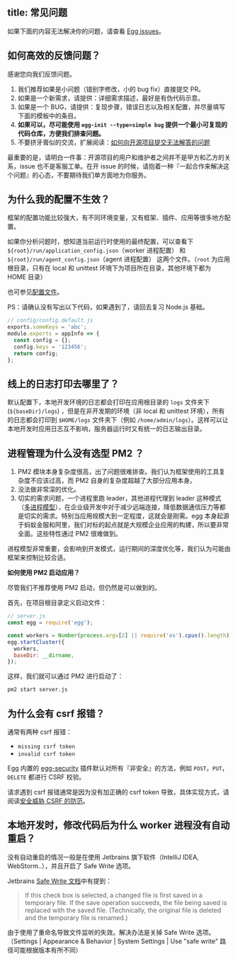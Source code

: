 title: 常见问题
---

如果下面的内容无法解决你的问题，请查看 [Egg issues](https://github.com/eggjs/egg/issues)。

## 如何高效的反馈问题？

感谢您向我们反馈问题。

1. 我们推荐如果是小问题（错别字修改，小的 bug fix）直接提交 PR。
2. 如果是一个新需求，请提供：详细需求描述，最好是有伪代码示意。
3. 如果是一个 BUG，请提供：复现步骤，错误日志以及相关配置，并尽量填写下面的模板中的条目。
4. **如果可以，尽可能使用 `egg-init --type=simple bug` 提供一个最小可复现的代码仓库，方便我们排查问题。**
5. 不要挤牙膏似的交流，扩展阅读：[如何向开源项目提交无法解答的问题](https://zhuanlan.zhihu.com/p/25795393)

最重要的是，请明白一件事：开源项目的用户和维护者之间并不是甲方和乙方的关系，issue 也不是客服工单。在开 issue 的时候，请抱着一种『一起合作来解决这个问题』的心态，不要期待我们单方面地为你服务。

## 为什么我的配置不生效？

框架的配置功能比较强大，有不同环境变量，又有框架、插件、应用等很多地方配置。

如果你分析问题时，想知道当前运行时使用的最终配置，可以查看下 `${root}/run/application_config.json`（worker 进程配置） 和 `${root}/run/agent_config.json`（agent 进程配置） 这两个文件。（`root` 为应用根目录，只有在 local 和 unittest 环境下为项目所在目录，其他环境下都为 HOME 目录）

也可参见[配置文件](https://eggjs.org/zh-cn/basics/config.html#配置结果)。

PS：请确认没有写出以下代码，如果遇到了，请回去复习 Node.js 基础。

```js
// config/config.default.js
exports.someKeys = 'abc';
module.exports = appInfo => {
  const config = {};
  config.keys = '123456';
  return config;
};
```

## 线上的日志打印去哪里了？

默认配置下，本地开发环境的日志都会打印在应用根目录的 `logs` 文件夹下(`${baseDir}/logs`) ，但是在非开发期的环境（非 local 和 unittest 环境），所有的日志都会打印到 `$HOME/logs` 文件夹下（例如 `/home/admin/logs`）。这样可以让本地开发时应用日志互不影响，服务器运行时又有统一的日志输出目录。

## 进程管理为什么没有选型 PM2 ？

1. PM2 模块本身复杂度很高，出了问题很难排查。我们认为框架使用的工具复杂度不应该过高，而 PM2 自身的复杂度超越了大部分应用本身。
2. 没法做非常深的优化。
3. 切实的需求问题，一个进程里跑 leader，其他进程代理到 leader 这种模式（[多进程模型](./core/cluster-and-ipc.md)），在企业级开发中对于减少远端连接，降低数据通信压力等都是切实的需求。特别当应用规模大到一定程度，这就会是刚需。egg 本身起源于蚂蚁金服和阿里，我们对标的起点就是大规模企业应用的构建，所以要非常全面。这些特性通过 PM2 很难做到。

进程模型非常重要，会影响到开发模式，运行期间的深度优化等，我们认为可能由框架来控制比较合适。

**如何使用 PM2 启动应用？**

尽管我们不推荐使用 PM2 启动，但仍然是可以做到的。

首先，在项目根目录定义启动文件：

```js
// server.js
const egg = require('egg');

const workers = Number(process.argv[2] || require('os').cpus().length);
egg.startCluster({
  workers,
  baseDir: __dirname,
});
```

这样，我们就可以通过 PM2 进行启动了：

```bash
pm2 start server.js
```

## 为什么会有 csrf 报错？

通常有两种 csrf 报错：

- `missing csrf token`
- `invalid csrf token`

Egg 内置的 [egg-security](https://github.com/eggjs/egg-security/) 插件默认对所有『非安全』的方法，例如 `POST`，`PUT`，`DELETE` 都进行 CSRF 校验。

请求遇到 csrf 报错通常是因为没有加正确的 csrf token 导致，具体实现方式，请阅读[安全威胁 CSRF 的防范](./core/security.md#安全威胁csrf的防范)。

## 本地开发时，修改代码后为什么 worker 进程没有自动重启？

没有自动重启的情况一般是在使用 Jetbrains 旗下软件（IntelliJ IDEA, WebStorm..），并且开启了 Safe Write 选项。

Jetbrains [Safe Write 文档](https://www.jetbrains.com/help/webstorm/2016.3/system-settings.html)中有提到：

> If this check box is selected, a changed file is first saved in a temporary file. If the save operation succeeds, the file being saved is replaced with the saved file. (Technically, the original file is deleted and the temporary file is renamed.)

由于使用了重命名导致文件监听的失效。解决办法是关掉 Safe Write 选项。（Settings | Appearance & Behavior | System Settings | Use "safe write" 路径可能根据版本有所不同）
